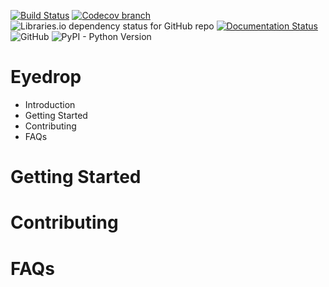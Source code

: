 [![Build Status](https://travis-ci.com/lumikapp/eyedrop.svg?branch=main)](https://travis-ci.com/lumikapp/eyedrop)
[![Codecov branch](https://img.shields.io/codecov/c/github/lumikapp/eyedrop/main?token=CIF3W72LTV)](https://codecov.io/gh/lumikapp/eyedrop/branch/main)
![Libraries.io dependency status for GitHub repo](https://img.shields.io/librariesio/github/lumikapp/eyedrop)
[![Documentation Status](https://readthedocs.org/projects/eyedrop/badge/?version=latest)](https://eyedrop.readthedocs.io/en/latest/?badge=latest)
![GitHub](https://img.shields.io/github/license/lumikapp/eyedrop)
![PyPI - Python Version](https://img.shields.io/pypi/pyversions/eyedrop)

# Eyedrop

- Introduction
- Getting Started
- Contributing
- FAQs

# Getting Started

# Contributing

# FAQs
